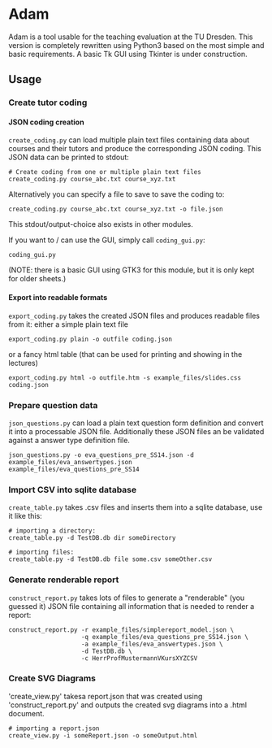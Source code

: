 Adam
====

Adam is a tool usable for the teaching evaluation at the TU Dresden.
This version is completely rewritten using Python3 based on the most simple and basic requirements.
A basic Tk GUI using Tkinter is under construction.

Usage
-----

### Create tutor coding ###

#### JSON coding creation ####

`create_coding.py` can load multiple plain text files containing data about courses and their tutors and produce the corresponding JSON coding.
This JSON data can be printed to stdout:

	# Create coding from one or multiple plain text files
	create_coding.py course_abc.txt course_xyz.txt

Alternatively you can specify a file to save to save the coding to:

	create_coding.py course_abc.txt course_xyz.txt -o file.json

This stdout/output-choice also exists in other modules.

If you want to / can use the GUI, simply call `coding_gui.py`:

	coding_gui.py

(NOTE: there is a basic GUI using GTK3 for this module, but it is only kept for older sheets.)

#### Export into readable formats ####

`export_coding.py` takes the created JSON files and produces readable files from it:
either a simple plain text file

	export_coding.py plain -o outfile coding.json

or a fancy html table (that can be used for printing and showing in the lectures)

	export_coding.py html -o outfile.htm -s example_files/slides.css coding.json

### Prepare question data ###

`json_questions.py` can load a plain text question form definition and convert it into a processable JSON file.
Additionally these JSON files an be validated against a answer type definition file.

	json_questions.py -o eva_questions_pre_SS14.json -d example_files/eva_answertypes.json example_files/eva_questions_pre_SS14

### Import CSV into sqlite database ###

`create_table.py` takes .csv files and inserts them into a sqlite database, use it like this:

	# importing a directory:
	create_table.py -d TestDB.db dir someDirectory

	# importing files:
	create_table.py -d TestDB.db file some.csv someOther.csv

### Generate renderable report ###

`construct_report.py` takes lots of files to generate a "renderable" (you guessed it) JSON file
containing all information that is needed to render a report:

	construct_report.py -r example_files/simplereport_model.json \
	                    -q example_files/eva_questions_pre_SS14.json \
	                    -a example_files/eva_answertypes.json \
	                    -d TestDB.db \
	                    -c HerrProfMustermannVKursXYZCSV

### Create SVG Diagrams ###

'create_view.py' takesa report.json that was created using 'construct_report.py' and outputs the created svg diagrams into a .html document.

	# importing a report.json
	create_view.py -i someReport.json -o someOutput.html


